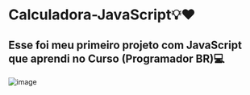 # Calculadora-JavaScript💡❤️

## Esse foi meu primeiro projeto com JavaScript que aprendi no Curso (Programador BR)💻

![image](https://user-images.githubusercontent.com/122760805/218141293-91ad3b8f-07ab-494b-9811-b44a51429f30.png)


 
